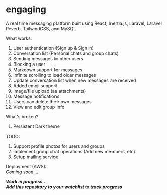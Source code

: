 # engaging
A real time messaging platform built using React, Inertia.js, Laravel, Laravel Reverb, TailwindCSS, and MySQL

What works:
1) User authentication (Sign up & Sign in)
2) Conversation list (Personal chats and group chats)
3) Sending messages to other users
4) Blocking a user
5) Markdown support for messages
6) Infinite scrolling to load older messages
7) Update conversation list when new messages are received
8) Added emoji support
9) Image/file upload (as attachments)
10) Message notifications
11) Users can delete their own messages
12) View and edit group info

What's broken?
1) Persistent Dark theme

TODO:
1) Support profile photos for users and groups
2) Implement group chat operations (Add new members, etc)
3) Setup mailing service

Deployment (AWS): \
*Coming soon ...*

***Work in progress...*** \
***Add this repository to your watchlist to track progress***
